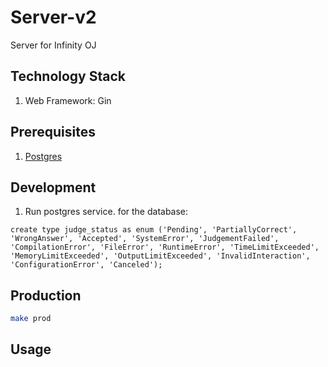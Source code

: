 # Server-v2
Server for Infinity OJ

## Technology Stack
1. Web Framework: Gin

## Prerequisites
1. [Postgres](https://www.postgresql.org/)

## Development
1. Run postgres service.
   for the database:
``` postgresql
create type judge_status as enum ('Pending', 'PartiallyCorrect', 'WrongAnswer', 'Accepted', 'SystemError', 'JudgementFailed', 'CompilationError', 'FileError', 'RuntimeError', 'TimeLimitExceeded', 'MemoryLimitExceeded', 'OutputLimitExceeded', 'InvalidInteraction', 'ConfigurationError', 'Canceled');
```
## Production
``` bash
make prod
```

## Usage
